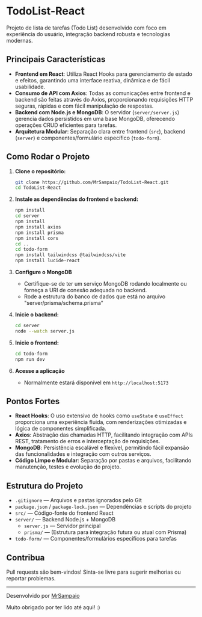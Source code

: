  # TodoList-React

Projeto de lista de tarefas (Todo List) desenvolvido com foco em experiência do usuário, integração backend robusta e tecnologias modernas.

## Principais Características

- **Frontend em React**: Utiliza React Hooks para gerenciamento de estado e efeitos, garantindo uma interface reativa, dinâmica e de fácil usabilidade.
- **Consumo de API com Axios**: Todas as comunicações entre frontend e backend são feitas através do Axios, proporcionando requisições HTTP seguras, rápidas e com fácil manipulação de respostas.
- **Backend com Node.js e MongoDB**: O servidor (`server/server.js`) gerencia dados persistidos em uma base MongoDB, oferecendo operações CRUD eficientes para tarefas.
- **Arquitetura Modular**: Separação clara entre frontend (`src`), backend (`server`) e componentes/formulário específico (`todo-form`).

## Como Rodar o Projeto

1. **Clone o repositório:**
   ```bash
   git clone https://github.com/MrSampaio/TodoList-React.git
   cd TodoList-React
   ```

2. **Instale as dependências do frontend e backend:**
   ```bash
   npm install
   cd server
   npm install
   npm install axios
   npm install prisma
   npm install cors
   cd ..
   cd todo-form
   npm install tailwindcss @tailwindcss/vite
   npm install lucide-react
   ```

3. **Configure o MongoDB**
   - Certifique-se de ter um serviço MongoDB rodando localmente ou forneça a URI de conexão adequada no backend.
   - Rode a estrutura do banco de dados que está no arquivo "server/prisma/schema.prisma"

4. **Inicie o backend:**
   ```bash
   cd server
   node --watch server.js
   ```

5. **Inicie o frontend:**
   ```bash
   cd todo-form
   npm run dev
   ```

6. **Acesse a aplicação**
   - Normalmente estará disponível em `http://localhost:5173`

## Pontos Fortes

- **React Hooks**: O uso extensivo de hooks como `useState` e `useEffect` proporciona uma experiência fluida, com renderizações otimizadas e lógica de componentes simplificada.
- **Axios**: Abstração das chamadas HTTP, facilitando integração com APIs REST, tratamento de erros e interceptação de requisições.
- **MongoDB**: Persistência escalável e flexível, permitindo fácil expansão das funcionalidades e integração com outros serviços.
- **Código Limpo e Modular**: Separação por pastas e arquivos, facilitando manutenção, testes e evolução do projeto.

## Estrutura do Projeto

- `.gitignore` — Arquivos e pastas ignorados pelo Git
- `package.json` / `package-lock.json` — Dependências e scripts do projeto
- `src/` — Código-fonte do frontend React
- `server/` — Backend Node.js + MongoDB
  - `server.js` — Servidor principal
  - `prisma/` — (Estrutura para integração futura ou atual com Prisma)
- `todo-form/` — Componentes/formulários específicos para tarefas

## Contribua

Pull requests são bem-vindos! Sinta-se livre para sugerir melhorias ou reportar problemas.

---
Desenvolvido por [MrSampaio](https://github.com/MrSampaio)

Muito obrigado por ter lido até aqui! :)
